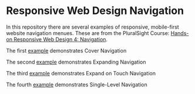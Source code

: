 <h1>Responsive Web Design Navigation</h1>

<p>In this repository there are several examples of responsive, mobile-first website navigation menues. These are from the PluralSight Course: <a href="https://www.pluralsight.com/courses/responsive-web-design-navigation">Hands-on Responsive Web Design 4: Navigation</a>.</p>

<p>The first <a href="https://htmlpreview.github.io/?https://github.com/DevJHennessy/Responsive_Design_Navigation/blob/master/CoverNavigation/index.html">example</a> demonstrates Cover Navigation</p>

<p>The second <a href="https://htmlpreview.github.io/?https://github.com/DevJHennessy/Responsive_Design_Navigation/blob/master/ExpandingNavigation/index.html">example</a> demonstrates Expanding Navigation</p>

<p>The third <a href="https://htmlpreview.github.io/?https://github.com/DevJHennessy/Responsive_Design_Navigation/blob/master/ExpandOnTouch/index.html">example</a> demonstrates Expand on Touch Navigation</p>

<p>The fourth <a href="https://htmlpreview.github.io/?https://github.com/DevJHennessy/Responsive_Design_Navigation/blob/master/SingleNavigation/index.html#top">example</a> demonstrates Single-Level Navigation</p>
